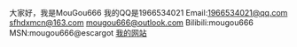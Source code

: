 大家好，我是MouGou666
我的QQ是1966534021
Email:1966534021@qq.com
sfhdxmcn@163.com
mougou666@outlook.com
Bilibili:mougou666
MSN:mougou666@escargot
[我的网站](http://mougou666.github.io/)
